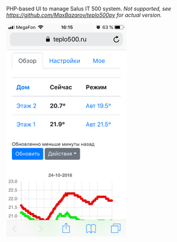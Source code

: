 PHP-based UI to manage Salus IT 500 system.
*Not supported, see https://github.com/MaxBazarov/teplo500py for actual version.* 

<img width="320" height="568" src="https://raw.githubusercontent.com/MaxBazarov/teplo500php/master/IMG_3987.png"/>

